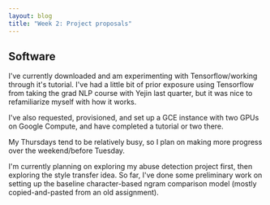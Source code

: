 ```yaml
---
layout: blog 
title: "Week 2: Project proposals"
---
```


## Software

I've currently downloaded and am experimenting with Tensorflow/working through
it's tutorial. I've had a little bit of prior exposure using Tensorflow 
from taking the grad NLP course with Yejin last quarter, but it was nice 
to refamiliarize myself with how it works.

I've also requested, provisioned, and set up a GCE instance with two GPUs
on Google Compute, and have completed a tutorial or two there.

My Thursdays tend to be relatively busy, so I plan on making more progress
over the weekend/before Tuesday.

I'm currently planning on exploring my abuse detection project first, then
exploring the style transfer idea. So far, I've done some preliminary
work on setting up the baseline character-based ngram comparison model
(mostly copied-and-pasted from an old assignment).

